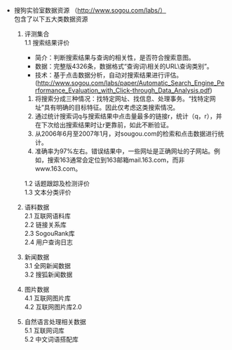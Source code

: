 - 搜狗实验室数据资源 （http://www.sogou.com/labs/）  
    包含了以下五大类数据资源  
  1. 评测集合   
      1.1 搜索结果评价   
	   - 简介：判断搜索结果与查询的相关性，是否符合搜索意图。  
	   - 数据：完整版4326条，数据格式“查询词\相关的URL\查询类别”。  
	   - 技术：基于点击数据分析，自动对搜索结果进行评估。(http://www.sogou.com/labs/paper/Automatic_Search_Engine_Performance_Evaluation_with_Click-through_Data_Analysis.pdf)   
		1. 将搜索分成三种情况：找特定网址、找信息、处理事务。“找特定网址”具有明确的目标特征。因此仅考虑这类搜索情况。  
		2. 通过统计搜索词q与搜索结果中点击量最多的链接r，统计（q，r），并在下次给出搜索结果时让r更靠前，如此不断验证。  
		3. 从2006年6月至2007年1月，对sougou.com的检索和点击数据进行统计。  
		4. 准确率为97%左右。错误结果中，一些网址是正确网址的子网站。例如，搜索163通常会定位到163邮箱mail.163.com，而非www.163.com。        
		  	  
      1.2 话题跟踪及检测评价   
      1.3 文本分类评价   
   2. 语料数据  
      2.1 互联网语料库  
      2.2 链接关系库  
      2.3 SogouRank库  
      2.4 用户查询日志  
   3. 新闻数据  
      3.1 全网新闻数据  
      3.2 搜狐新闻数据  
   4. 图片数据  
      4.1 互联网图片库  
      4.2 互联网图片库2.0  
   5. 自然语言处理相关数据  
      5.1 互联网词库  
      5.2 中文词语搭配库  
